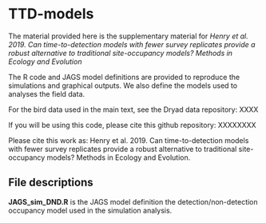 # TTD-models

The material provided here is the supplementary material for *Henry et al. 2019. Can time-to-detection models with fewer survey replicates provide a robust alternative to traditional site-occupancy models? Methods in Ecology and Evolution* 

The R code and JAGS model definitions are provided to reproduce the simulations and graphical outputs. We also define the models used to analyses the field data.

For the bird data used in the main text, see the Dryad data repository: XXXX

If you will be using this code, please cite this github repository: XXXXXXXX

Please cite this work as: Henry et al. 2019. Can time-to-detection models with fewer survey replicates provide a robust alternative to traditional site-occupancy models? Methods in Ecology and Evolution.

## File descriptions

**JAGS_sim_DND.R** is the JAGS model definition the detection/non-detection occupancy model used in the simulation analysis.

